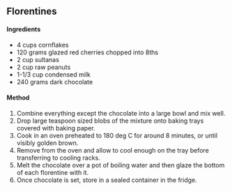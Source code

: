 ## Florentines

#### Ingredients

* 4 cups cornflakes
* 120 grams glazed red cherries chopped into 8ths
* 2 cup sultanas
* 2 cup raw peanuts
* 1-1/3 cup condensed milk
* 240 grams dark chocolate

#### Method

1. Combine everything except the chocolate into a large bowl and mix well.
1. Drop large teaspoon sized blobs of the mixture onto baking trays covered with baking paper.
1. Cook in an oven preheated to 180 deg C for around 8 minutes, or until visibly golden brown.
1. Remove from the oven and allow to cool enough on the tray before transferring to cooling racks.
1. Melt the chocolate over a pot of boiling water and then glaze the bottom of each florentine with it.
1. Once chocolate is set, store in a sealed container in the fridge.
